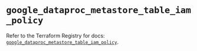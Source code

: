 # `google_dataproc_metastore_table_iam_policy`

Refer to the Terraform Registry for docs: [`google_dataproc_metastore_table_iam_policy`](https://registry.terraform.io/providers/hashicorp/google/6.39.0/docs/resources/dataproc_metastore_table_iam_policy).
